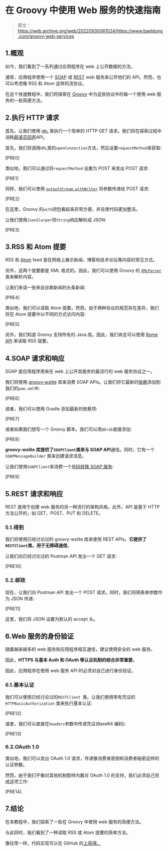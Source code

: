 # 在 Groovy 中使用 Web 服务的快速指南

> 原文：<https://web.archive.org/web/20220930061024/https://www.baeldung.com/groovy-web-services>

## 1.概观

如今，我们看到了一系列通过应用程序在 web 上公开数据的方法。

通常，应用程序使用一个 [SOAP](/web/20220630132241/https://www.baeldung.com/spring-boot-soap-web-service) 或 [REST](/web/20220630132241/https://www.baeldung.com/building-a-restful-web-service-with-spring-and-java-based-configuration) web 服务来公开他们的 API。然而，也可以考虑像 RSS 和 Atom 这样的流协议。

在这个快速教程中，我们将探索在 [Groovy](/web/20220630132241/https://www.baeldung.com/groovy-language) 中为这些协议中的每一个使用 web 服务的一些简便方法。

## 2.执行 HTTP 请求

首先，让我们使用 [`URL`](/web/20220630132241/https://www.baeldung.com/java-url) 类执行一个简单的 HTTP GET 请求。我们将在探索过程中消耗[邮递员回声](https://web.archive.org/web/20220630132241/https://docs.postman-echo.com/?version=latest)API。

首先，我们将调用`URL`类的`openConnection`方法，然后设置`requestMethod`来获取:

[PRE0]

类似地，我们可以通过将`requestMethod` 设置为 POST 来发出 POST 请求:

[PRE1]

同样，我们可以使用 [`outputStream.withWriter`](/web/20220630132241/https://www.baeldung.com/groovy-io#writing) 将参数传递给 POST 请求:

[PRE2]

在这里，Groovy 的`with`闭包看起来非常方便，并且使代码更加整洁。

让我们使用`JsonSlurper`将`String`响应解析成 JSON:

[PRE3]

## 3.RSS 和 Atom 提要

RSS 和 [Atom](https://web.archive.org/web/20220630132241/https://en.wikipedia.org/wiki/Atom_(Web_standard)) feed 是在网络上展示新闻、博客和技术论坛等内容的常见方式。

另外，这两个提要都是 XML 格式的。因此，我们可以使用 Groovy 的 [`XMLParser`](/web/20220630132241/https://www.baeldung.com/groovy-xml#xml-parser) 类来解析内容。

让我们来读一些来自谷歌新闻的头条新闻:

[PRE4]

类似地，我们可以读取 Atom 提要。然而，由于两种协议的规范存在差异，我们将在 Atom 提要中以不同的方式访问内容:

[PRE5]

另外，我们知道 Groovy 支持所有的 Java 库。因此，我们肯定可以使用 [Rome API](/web/20220630132241/https://www.baeldung.com/rome-rss) 来读取 RSS 提要。

## 4.SOAP 请求和响应

SOAP 是应用程序用来在 web 上公开其服务的最流行的 web 服务协议之一。

我们将使用 [groovy-wslite](https://web.archive.org/web/20220630132241/https://github.com/jwagenleitner/groovy-wslite) 库来消费 SOAP APIs。让我们将它最新的[依赖](https://web.archive.org/web/20220630132241/https://mvnrepository.com/artifact/com.github.groovy-wslite/groovy-wslite)添加到我们的`pom.xml`中:

[PRE6]

或者，我们可以使用 Gradle 添加最新的依赖项:

[PRE7]

或者如果我们想写一个 Groovy 脚本。我们可以用`@Grab`直接添加:

[PRE8]

**groovy-wslite 库提供了`SOAPClient`类来与 SOAP API**通信。同时，它有一个`SOAPMessageBuilder` 类来创建请求消息。

让我们使用`SOAPClient`来消费一个[号码转换 SOAP 服务](https://web.archive.org/web/20220630132241/http://www.dataaccess.com/webservicesserver/numberconversion.wso):

[PRE9]

## 5.REST 请求和响应

REST 是用于创建 web 服务的另一种流行的架构风格。此外，API 是基于 HTTP 方法公开的，如 GET、POST、PUT 和 DELETE。

### 5.1.得到

我们将使用已经讨论过的 groovy-wslite 库来使用 REST APIs。**它提供了`RESTClient`类，用于无障碍通信**。

让我们向已经讨论过的 Postman API 发出一个 GET 请求:

[PRE10]

### 5.2.邮政

现在，让我们向 Postman API 发出一个 POST 请求。同时，我们将把表单参数作为 JSON 传递:

[PRE11]

这里，我们将 JSON 设置为默认的 accept 头。

## 6.Web 服务的身份验证

随着越来越多的 web 服务和应用程序相互通信，建议使用安全的 web 服务。

因此，**HTTPS 与基本 Auth 和 OAuth 等认证机制的结合非常重要**。

因此，应用程序在使用 web 服务 API 时必须对自己进行身份验证。

### 6.1.基本认证

我们可以使用已经讨论过的`RESTClient `类。让我们使用带有凭证的`HTTPBasicAuthorization` 类来执行基本认证:

[PRE12]

或者，我们可以直接在`headers`参数中传递凭证(Base64 编码):

[PRE13]

### 6.2.OAuth 1.0

类似地，我们可以发出 OAuth 1.0 请求，传递像消费者密钥和消费者秘密这样的认证参数。

然而，由于我们不像对其他机制那样内置对 OAuth 1.0 的支持，我们必须自己完成这项工作:

[PRE14]

## 7.结论

在本教程中，我们探索了一些在 Groovy 中使用 web 服务的简便方法。

与此同时，我们看到了一种读取 RSS 或 Atom 提要的简单方法。

像往常一样，代码实现可以在 GitHub 的[上获得。](https://web.archive.org/web/20220630132241/https://github.com/eugenp/tutorials/tree/master/core-groovy-modules/core-groovy-2)